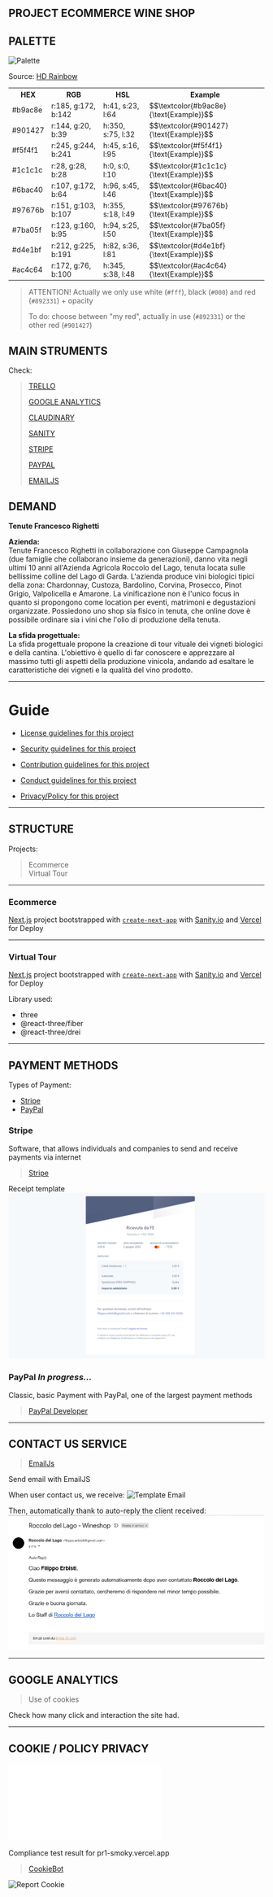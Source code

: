 ## PROJECT ECOMMERCE WINE SHOP

## PALETTE
![Palette](https://github.com/filippoerbisti/pr1/blob/master/docs/readme/assets/palette.PNG?raw=true)

Source: [HD Rainbow](https://www.hdrainbow.com/)

<table>
    <tr>
        <th>HEX</th>
        <th>RGB</th>
        <th>HSL</th>
        <th>Example</th>
    </tr>
    <tr>
        <td>#b9ac8e</td>
        <td>r:185, g:172, b:142</td>
        <td>h:41, s:23, l:64</td>
        <td>$$\textcolor{#b9ac8e}{\text{Example}}$$</td>
    </tr>
    <tr>
        <td>#901427</td>
        <td>r:144, g:20, b:39</td>
        <td>h:350, s:75, l:32</td>
        <td>$$\textcolor{#901427}{\text{Example}}$$</td>
    </tr>
    <tr>
        <td>#f5f4f1</td>
        <td>r:245, g:244, b:241</td>
        <td>h:45, s:16, l:95</td>
        <td>$$\textcolor{#f5f4f1}{\text{Example}}$$</td>
    </tr>
    <tr>
        <td>#1c1c1c</td>
        <td>r:28, g:28, b:28</td>
        <td>h:0, s:0, l:10</td>
        <td>$$\textcolor{#1c1c1c}{\text{Example}}$$</td>
    </tr>
    <tr>
        <td>#6bac40</td>
        <td>r:107, g:172, b:64</td>
        <td>h:96, s:45, l:46</td>
        <td>$$\textcolor{#6bac40}{\text{Example}}$$</td>
    </tr>
    <tr>
        <td>#97676b</td>
        <td>r:151, g:103, b:107</td>
        <td>h:355, s:18, l:49</td>
        <td>$$\textcolor{#97676b}{\text{Example}}$$</td>
    </tr>
    <tr>
        <td>#7ba05f</td>
        <td>r:123, g:160, b:95</td>
        <td>h:94, s:25, l:50</td>
        <td>$$\textcolor{#7ba05f}{\text{Example}}$$</td>
    </tr>
    <tr>
        <td>#d4e1bf</td>
        <td>r:212, g:225, b:191</td>
        <td>h:82, s:36, l:81</td>
        <td>$$\textcolor{#d4e1bf}{\text{Example}}$$</td>
    </tr>
    <tr>
        <td>#ac4c64</td>
        <td>r:172, g:76, b:100</td>
        <td>h:345, s:38, l:48</td>
        <td>$$\textcolor{#ac4c64}{\text{Example}}$$</td>
    </tr>
</table>

> ATTENTION! Actually we only use white (`#fff`), black (`#000`) and red (`#892331`) + opacity
>
> To do: choose between "my red", actually in use (`#892331`) or the other red (`#901427`)


## MAIN STRUMENTS

Check:

> <a href="https://trello.com/roccolodellago/home">TRELLO</a>
> 
> <a href="https://analytics.google.com/">GOOGLE ANALYTICS</a>
> 
> <a href="https://cloudinary.com/console/c-c242171c7ae8312eee9e57ab68f449/media_library/folders/c09f610ad7892531aad5f842988800494c">CLAUDINARY</a>
> 
> <a href="https://www.sanity.io/">SANITY</a>
> 
> <a href="https://stripe.com/it">STRIPE</a>
> 
> <a href="https://paypal.com/it">PAYPAL</a>
> 
> <a href="https://emailjs.com/it">EMAILJS</a>
 

## DEMAND

**Tenute Francesco Righetti**

**Azienda:**
<br />
Tenute Francesco Righetti in collaborazione con Giuseppe
Campagnola (due famiglie che collaborano insieme da
generazioni), danno vita negli ultimi 10 anni all'Azienda Agricola
Roccolo del Lago, tenuta locata sulle bellissime colline del Lago
di Garda.
L'azienda produce vini biologici tipici della zona: Chardonnay,
Custoza, Bardolino, Corvina, Prosecco, Pinot Grigio, Valpolicella e
Amarone.
La vinificazione non è l'unico focus in quanto si propongono
come location per eventi, matrimoni e degustazioni organizzate.
Possiedono uno shop sia fisico in tenuta, che online dove è
possibile ordinare sia i vini che l'olio di produzione della tenuta.

**La sfida progettuale:**
<br />
La sfida progettuale propone la creazione di tour vituale dei vigneti biologici e della cantina.
L'obiettivo è quello di far conoscere e apprezzare al massimo tutti gli aspetti della
produzione vinicola, andando ad esaltare le caratteristiche dei vigneti e la qualità del vino
prodotto.

----------------------------------------------------------------

# Guide
* [License guidelines for this project](LICENSE)
* [Security guidelines for this project](docs/SECURITY.md)
* [Contribution guidelines for this project](docs/CONTRIBUTING.md)
* [Conduct guidelines for this project](docs/CODE_OF_CONDUCT.md)

* [Privacy/Policy for this project](docs/PRIVACY_POLICY.md)

----------------------------------------------------------------

## STRUCTURE
Projects:
> Ecommerce
> </br>
> Virtual Tour

----------------------------------------------------------------

### Ecommerce

[Next.js](https://nextjs.org/) project bootstrapped with [`create-next-app`](https://github.com/vercel/next.js/tree/canary/packages/create-next-app)
with [Sanity.io](https://sanity.io) and [Vercel](https://vercel.com/) for Deploy

----------------------------------------------------------------

### Virtual Tour

[Next.js](https://nextjs.org/) project bootstrapped with [`create-next-app`](https://github.com/vercel/next.js/tree/canary/packages/create-next-app)
with [Sanity.io](https://sanity.io) and [Vercel](https://vercel.com/) for Deploy

Library used:
- three
- @react-three/fiber
- @react-three/drei

----------------------------------------------------------------

## PAYMENT METHODS

Types of Payment:
- [Stripe](#stripe)
- [PayPal](#paypal)

### Stripe

Software, that allows individuals and companies to send and receive payments via internet
> <a href="https://stripe.com/it">Stripe</a>

Receipt template
![Receipt template](https://github.com/filippoerbisti/Roccolo-s-project/blob/master/docs/readme/assets/model-receive.PNG?raw=true)

### PayPal *In progress...*

Classic, basic Payment with PayPal, one of the largest payment methods
> <a href="https://developer.paypal.com/home">PayPal Developer</a>

----------------------------------------------------------------

## CONTACT US SERVICE

> <a href="https://emailjs.com/">EmailJs</a>

Send email with EmailJS

When user contact us, we receive:
![Template Email](https://github.com/filippoerbisti/pr1/blob/master/docs/readme/assets/template_email.png?raw=true)

Then, automatically thank to auto-reply the client received:
![Template Email](https://github.com/filippoerbisti/Roccolo-s-project/blob/master/docs/readme/assets/template_email_client.png?raw=true)

----------------------------------------------------------------

## GOOGLE ANALYTICS

> Use of cookies

Check how many click and interaction the site had.

----------------------------------------------------------------

## COOKIE / POLICY PRIVACY

![Privacy/Policy for this project](docs/PRIVACY_POLICY.md)

Compliance test result for pr1-smoky.vercel.app
> <a href="https://www.cookiebot.com/it/">CookieBot</a>

![Report Cookie](https://github.com/filippoerbisti/pr1/blob/master/docs/readme/assets/report-cookie-website.jpg?raw=true)
